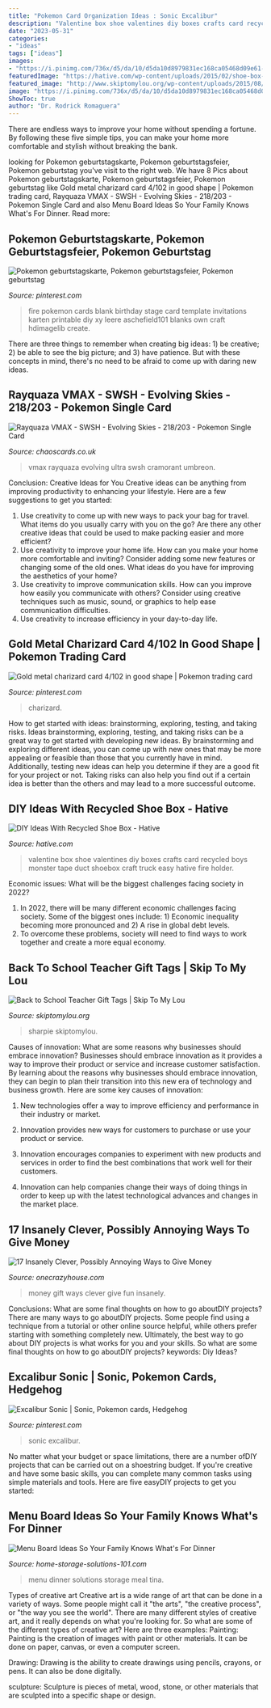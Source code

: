 ```yaml
---
title: "Pokemon Card Organization Ideas : Sonic Excalibur"
description: "Valentine box shoe valentines diy boxes crafts card recycled boys monster tape duct shoebox craft truck easy hative fire holder"
date: "2023-05-31"
categories:
- "ideas"
tags: ["ideas"]
images:
- "https://i.pinimg.com/736x/d5/da/10/d5da10d8979831ec168ca05468d09e61--pokemon-birthday-party-ideas-games-pokemon-birthday-cards.jpg"
featuredImage: "https://hative.com/wp-content/uploads/2015/02/shoe-box-ideas/5-shoe-box-craft-ideas.jpg"
featured_image: "http://www.skiptomylou.org/wp-content/uploads/2015/08/sharpie-marker-teacher-gift-1.jpg"
image: "https://i.pinimg.com/736x/d5/da/10/d5da10d8979831ec168ca05468d09e61--pokemon-birthday-party-ideas-games-pokemon-birthday-cards.jpg"
ShowToc: true
author: "Dr. Rodrick Romaguera"
---
```



There are endless ways to improve your home without spending a fortune. By following these five simple tips, you can make your home more comfortable and stylish without breaking the bank.

	

		
looking for Pokemon geburtstagskarte, Pokemon geburtstagsfeier, Pokemon geburtstag you've visit to the right web. We have 8 Pics about Pokemon geburtstagskarte, Pokemon geburtstagsfeier, Pokemon geburtstag like Gold metal charizard card 4/102 in good shape | Pokemon trading card, Rayquaza VMAX - SWSH - Evolving Skies - 218/203 - Pokemon Single Card and also Menu Board Ideas So Your Family Knows What&#039;s For Dinner. Read more:
		
    
## Pokemon Geburtstagskarte, Pokemon Geburtstagsfeier, Pokemon Geburtstag

<img loading=lazy src="https://i.pinimg.com/736x/d5/da/10/d5da10d8979831ec168ca05468d09e61--pokemon-birthday-party-ideas-games-pokemon-birthday-cards.jpg" onerror="this.onerror=null;this.src='https://tse1.mm.bing.net/th?id=OIP.clKDXu8Jb4pHHX9YpvCdWAAAAA&amp;pid=15.1';" alt="Pokemon geburtstagskarte, Pokemon geburtstagsfeier, Pokemon geburtstag">

_Source: pinterest.com_

>fire pokemon cards blank birthday stage card template invitations karten printable diy xy leere aschefield101 blanks own craft hdimagelib create. 

	

There are three things to remember when creating big ideas: 1) be creative; 2) be able to see the big picture; and 3) have patience. But with these concepts in mind, there's no need to be afraid to come up with daring new ideas.

    
## Rayquaza VMAX - SWSH - Evolving Skies - 218/203 - Pokemon Single Card

<img loading=lazy src="https://cdn.chaoscards.co.uk/uploads/prod_img/2_181473_e.png?v=1630075161" onerror="this.onerror=null;this.src='https://tse4.mm.bing.net/th?id=OIP.OIeJAseSTF9jdvCpXj4hCAHaKT&amp;pid=15.1';" alt="Rayquaza VMAX - SWSH - Evolving Skies - 218/203 - Pokemon Single Card">

_Source: chaoscards.co.uk_

>vmax rayquaza evolving ultra swsh cramorant umbreon. 

	

Conclusion: Creative Ideas for You
Creative ideas can be anything from improving productivity to enhancing your lifestyle. Here are a few suggestions to get you started: 
1. Use creativity to come up with new ways to pack your bag for travel. What items do you usually carry with you on the go? Are there any other creative ideas that could be used to make packing easier and more efficient?
2. Use creativity to improve your home life. How can you make your home more comfortable and inviting? Consider adding some new features or changing some of the old ones. What ideas do you have for improving the aesthetics of your home? 
3. Use creativity to improve communication skills. How can you improve how easily you communicate with others? Consider using creative techniques such as music, sound, or graphics to help ease communication difficulties.
4. Use creativity to increase efficiency in your day-to-day life.

    
## Gold Metal Charizard Card 4/102 In Good Shape | Pokemon Trading Card

<img loading=lazy src="https://i.pinimg.com/736x/ea/43/27/ea4327107d3c68d5e8588a5fe08dd90d.jpg" onerror="this.onerror=null;this.src='https://tse4.mm.bing.net/th?id=OIP.Y3vly5ZisZCB-EE3BFFo7wHaLo&amp;pid=15.1';" alt="Gold metal charizard card 4/102 in good shape | Pokemon trading card">

_Source: pinterest.com_

>charizard. 

	

How to get started with ideas: brainstorming, exploring, testing, and taking risks.
Ideas brainstorming, exploring, testing, and taking risks can be a great way to get started with developing new ideas. By brainstorming and exploring different ideas, you can come up with new ones that may be more appealing or feasible than those that you currently have in mind. Additionally, testing new ideas can help you determine if they are a good fit for your project or not. Taking risks can also help you find out if a certain idea is better than the others and may lead to a more successful outcome.

    
## DIY Ideas With Recycled Shoe Box - Hative

<img loading=lazy src="https://hative.com/wp-content/uploads/2015/02/shoe-box-ideas/5-shoe-box-craft-ideas.jpg" onerror="this.onerror=null;this.src='https://tse2.mm.bing.net/th?id=OIP.Lw8W__K7H1Ke0S7GGiLaPgHaPu&amp;pid=15.1';" alt="DIY Ideas With Recycled Shoe Box - Hative">

_Source: hative.com_

>valentine box shoe valentines diy boxes crafts card recycled boys monster tape duct shoebox craft truck easy hative fire holder. 

	

Economic issues: What will be the biggest challenges facing society in 2022?
1. In 2022, there will be many different economic challenges facing society. Some of the biggest ones include: 1) Economic inequality becoming more pronounced and 2) A rise in global debt levels.
2. To overcome these problems, society will need to find ways to work together and create a more equal economy.

    
## Back To School Teacher Gift Tags | Skip To My Lou

<img loading=lazy src="http://www.skiptomylou.org/wp-content/uploads/2015/08/sharpie-marker-teacher-gift-1.jpg" onerror="this.onerror=null;this.src='https://tse4.mm.bing.net/th?id=OIP._ifbbpwNg3jfp5PvoOgmygHaLH&amp;pid=15.1';" alt="Back to School Teacher Gift Tags | Skip To My Lou">

_Source: skiptomylou.org_

>sharpie skiptomylou. 

	

Causes of innovation: What are some reasons why businesses should embrace innovation?
Businesses should embrace innovation as it provides a way to improve their product or service and increase customer satisfaction. By learning about the reasons why businesses should embrace innovation, they can begin to plan their transition into this new era of technology and business growth. Here are some key causes of innovation:
1. New technologies offer a way to improve efficiency and performance in their industry or market.

2. Innovation provides new ways for customers to purchase or use your product or service.

3. Innovation encourages companies to experiment with new products and services in order to find the best combinations that work well for their customers.

4. Innovation can help companies change their ways of doing things in order to keep up with the latest technological advances and changes in the market place.


    
## 17 Insanely Clever, Possibly Annoying Ways To Give Money

<img loading=lazy src="https://cdn.onecrazyhouse.com/wp-content/uploads/2016/07/money-gift-ideas-feature.jpg" onerror="this.onerror=null;this.src='https://tse1.mm.bing.net/th?id=OIP.U0v02vZLDyvZQzzEeX09agHaD3&amp;pid=15.1';" alt="17 Insanely Clever, Possibly Annoying Ways to Give Money">

_Source: onecrazyhouse.com_

>money gift ways clever give fun insanely. 

	

Conclusions: What are some final thoughts on how to go aboutDIY projects?
There are many ways to go aboutDIY projects. Some people find using a technique from a tutorial or other online source helpful, while others prefer starting with something completely new. Ultimately, the best way to go about DIY projects is what works for you and your skills. So what are some final thoughts on how to go aboutDIY projects? keywords: Diy Ideas?

    
## Excalibur Sonic | Sonic, Pokemon Cards, Hedgehog

<img loading=lazy src="https://i.pinimg.com/736x/db/6e/63/db6e6374dd70f69b7fa63da9a85b7205--excalibur-cards.jpg" onerror="this.onerror=null;this.src='https://tse4.mm.bing.net/th?id=OIP.964Qo9JzoKYr8z8FAqT--wHaKk&amp;pid=15.1';" alt="Excalibur Sonic | Sonic, Pokemon cards, Hedgehog">

_Source: pinterest.com_

>sonic excalibur. 

	

No matter what your budget or space limitations, there are a number ofDIY projects that can be carried out on a shoestring budget. If you're creative and have some basic skills, you can complete many common tasks using simple materials and tools. Here are five easyDIY projects to get you started: 

    
## Menu Board Ideas So Your Family Knows What&#039;s For Dinner

<img loading=lazy src="https://www.home-storage-solutions-101.com/images/menu-board-tina.jpg" onerror="this.onerror=null;this.src='https://tse2.mm.bing.net/th?id=OIP.qJEY62xKa6_7voGH5h7lRQHaJ4&amp;pid=15.1';" alt="Menu Board Ideas So Your Family Knows What&#039;s For Dinner">

_Source: home-storage-solutions-101.com_

>menu dinner solutions storage meal tina. 

	

Types of creative art
Creative art is a wide range of art that can be done in a variety of ways. Some people might call it "the arts", "the creative process", or "the way you see the world". There are many different styles of creative art, and it really depends on what you're looking for. So what are some of the different types of creative art? Here are three examples: 
Painting: Painting is the creation of images with paint or other materials. It can be done on paper, canvas, or even a computer screen.

Drawing: Drawing is the ability to create drawings using pencils, crayons, or pens. It can also be done digitally.

 sculpture: Sculpture is pieces of metal, wood, stone, or other materials that are sculpted into a specific shape or design.

